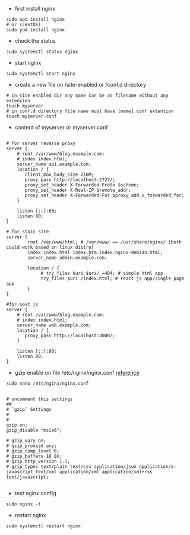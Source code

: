 - first install nginx
```
sudo apt install nginx
# or (centOS)
sudo yum install nginx 
``` 

- check the status 
``` 
sudo systemctl status nginx
````
- start nginx  
``` 
sudo systemctl start nginx 
````
- create a new file on /site-enabled or /conf.d directory 
```
# in site enabled dir any name can be as filename without any extension
touch myserver
# in conf.d directory file name must have [name].conf extention
touch myserver.conf
```

- content of myserver or myserver.conf
```

# for server reverse proxy
server {
    # root /var/www/blog.example.com;
    # index index.html;
    server_name api.example.com;
    location / {
       client_max_body_size 250M;
       proxy_pass http://localhost:2727/;
       proxy_set_header X-Forwarded-Proto $scheme;
       proxy_set_header X-Real-IP $remote_addr;
       proxy_set_header X-Forwarded-For $proxy_add_x_forwarded_for;
    }

    listen [::]:80;
    listen 80;
}

# for staic site
server {
        root /var/www/html; # /var/www/ == /usr/share/nginx/ [both could work based on linux distro]
        index index.html index.htm index.nginx-debian.html;
        server_name admin.example.com;

        location / {
             # try_files $uri $uri/ =404; # simple html app
             try_files $uri /index.html; # react js app/single page app
        }
}

#for next js
server {
    # root /var/www/blog.example.com;
    # index index.html;
    server_name web.example.com;
    location / {
       proxy_pass http://localhost:3000/;
    }

    listen [::]:80;
    listen 80;
}

```

- gzip enable on file /etc/nginx/nginx.conf [reference](https://www.digitalocean.com/community/tutorials/how-to-improve-website-performance-using-gzip-and-nginx-on-ubuntu-20-04)
```
sudo nano /etc/nginx/nginx.conf


# uncomment this settings
##
# `gzip` Settings
#
#
gzip on;
gzip_disable "msie6";

# gzip_vary on;
# gzip_proxied any;
# gzip_comp_level 6;
# gzip_buffers 16 8k;
# gzip_http_version 1.1;
# gzip_types text/plain text/css application/json application/x-javascript text/xml application/xml application/xml+rss text/javascript;


```

- test nginx config
```
sudo nginx -t
```

- restart nginx
```
sudo systemctl restart nginx
```

